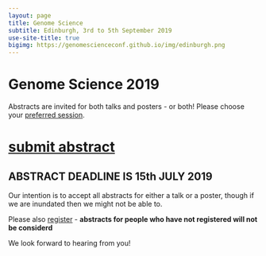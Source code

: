 ```yaml
---
layout: page
title: Genome Science
subtitle: Edinburgh, 3rd to 5th September 2019
use-site-title: true
bigimg: https://genomescienceconf.github.io/img/edinburgh.png
---
```


# Genome Science 2019

Abstracts are invited for both talks and posters - or both! Please choose your [preferred session](http://genomescience.co.uk/programme/).

# [submit abstract](https://genome2019.exordo.com)

## ABSTRACT DEADLINE IS 15th JULY 2019

Our intention is to accept all abstracts for either a talk or a poster, though if we are inundated then we might not be able to.

Please also [register](http://genomescience.co.uk/register/) - __abstracts for people who have not registered will not be considerd__

We look forward to hearing from you!
